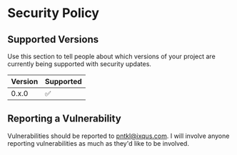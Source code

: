 # Security Policy

## Supported Versions

Use this section to tell people about which versions of your project are
currently being supported with security updates.

| Version | Supported          |
| ------- | ------------------ |
| 0.x.0   | :white_check_mark: |

## Reporting a Vulnerability

Vulnerabilities should be reported to pntkl@ixqus.com. I will involve anyone reporting vulnerabilities as much as they'd like to be involved.

